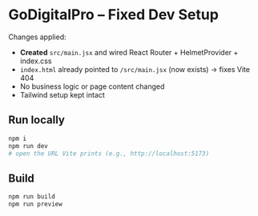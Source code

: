 # GoDigitalPro – Fixed Dev Setup

Changes applied:
- **Created** `src/main.jsx` and wired React Router + HelmetProvider + index.css
- `index.html` already pointed to `/src/main.jsx` (now exists) → fixes Vite 404
- No business logic or page content changed
- Tailwind setup kept intact

## Run locally
```bash
npm i
npm run dev
# open the URL Vite prints (e.g., http://localhost:5173)
```

## Build
```bash
npm run build
npm run preview
```
